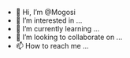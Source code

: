 - 👋 Hi, I’m @Mogosi
- 👀 I’m interested in ...
- 🌱 I’m currently learning ...
- 💞️ I’m looking to collaborate on ...
- 📫 How to reach me ...

<!---
Mogosi/Mogosi is a ✨ special ✨ repository because its `README.md` (this file) appears on your GitHub profile.
You can click the Preview link to take a look at your changes.
--->
